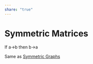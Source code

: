 ```yaml
---  
share: "true"  
---  
```

# Symmetric Matrices  
  
If a->b then b->a  
  
Same as [Symmetric Graphs](./Symmetric%20Graphs.md)